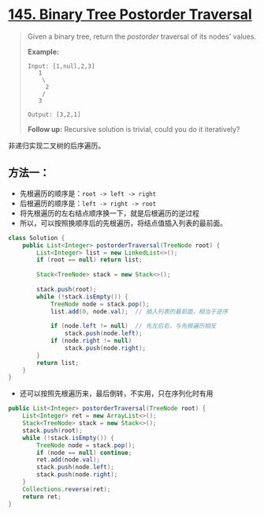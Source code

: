 # [145. Binary Tree Postorder Traversal][1]

> Given a binary tree, return the *postorder* traversal of its nodes' values.
>
> **Example:**
>
> ```
> Input: [1,null,2,3]
>    1
>     \
>      2
>     /
>    3
> 
> Output: [3,2,1]
> ```
>
> **Follow up:** Recursive solution is trivial, could you do it iteratively?



非递归实现二叉树的后序遍历。



## 方法一：

* 先根遍历的顺序是：`root -> left -> right`
* 后根遍历的顺序是：`left -> right -> root`
* 将先根遍历的左右结点顺序换一下，就是后根遍历的逆过程
* 所以，可以按照换顺序后的先根遍历，将结点值插入列表的最前面。

```java
class Solution {
    public List<Integer> postorderTraversal(TreeNode root) {
        List<Integer> list = new LinkedList<>();
        if (root == null) return list;
        
        Stack<TreeNode> stack = new Stack<>();
        
        stack.push(root);
        while (!stack.isEmpty()) {
            TreeNode node = stack.pop();
            list.add(0, node.val);	// 插入列表的最前面，相当于逆序
            
            if (node.left != null)	// 先左后右，与先根遍历相反
                stack.push(node.left);
            if (node.right != null)
                stack.push(node.right);            
        }
        return list;
    }
}
```

* 还可以按照先根遍历来，最后倒转，不实用，只在序列化时有用

```java
public List<Integer> postorderTraversal(TreeNode root) {
    List<Integer> ret = new ArrayList<>();
    Stack<TreeNode> stack = new Stack<>();
    stack.push(root);
    while (!stack.isEmpty()) {
        TreeNode node = stack.pop();
        if (node == null) continue;
        ret.add(node.val);
        stack.push(node.left);
        stack.push(node.right);
    }
    Collections.reverse(ret);
    return ret;
}
```















[1]: https://leetcode.com/problems/binary-tree-postorder-traversal/